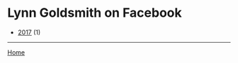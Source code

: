 # Lynn Goldsmith on Facebook

  * [2017](./lynn-goldsmith-on-facebook-2017.md/) (1)
----

[Home](../)
